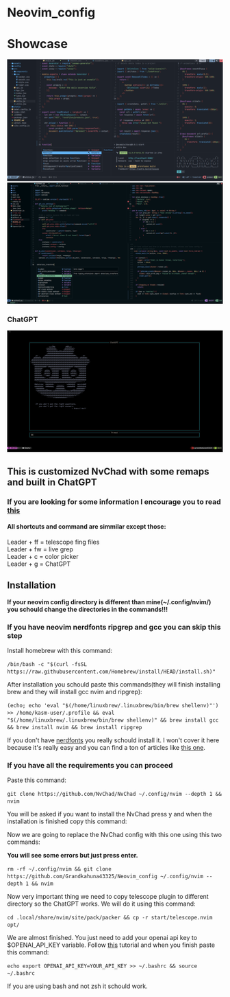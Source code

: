 # Neovim_config

# Showcase

![neovim image](img/nvim.webp) 
![neovim image1](img/nvim1.webp) 
### ChatGPT
![ChatGPT](img/GPT.png) 

## This is customized NvChad with some remaps and built in ChatGPT

### If you are looking for some information I encourage you to read [this](https://nvchad.com) 

#### All shortcuts and command are simmilar except those:

Leader + ff = telescope fing files <br>
Leader + fw = live grep <br>
Leader + c = color picker<br>
Leader + g = ChatGPT<br>


## Installation

**If your neovim config directory is different than mine(~/.config/nvim/) you schould change the directories in the commands!!!** 

### If you have neovim nerdfonts ripgrep and gcc you can skip this step

Install homebrew with this command:

`/bin/bash -c "$(curl -fsSL https://raw.githubusercontent.com/Homebrew/install/HEAD/install.sh)"`
 
 After installation you schould paste this commands(they will finish installing brew and they will install gcc nvim and ripgrep):

 `(echo; echo 'eval "$(/home/linuxbrew/.linuxbrew/bin/brew shellenv)"') >> /home/kasm-user/.profile && eval "$(/home/linuxbrew/.linuxbrew/bin/brew shellenv)" && brew install gcc && brew install nvim && brew install ripgrep`

 If you don't have [nerdfonts](https://www.nerdfonts.com/#home) you really schould install it. I won't cover it here because it's really easy and you can find a ton of articles like [this one](https://ostechnix.com/install-nerd-fonts-to-add-glyphs-in-your-code-on-linux/).


### If you have all the requirements you can proceed 

Paste this command:

`git clone https://github.com/NvChad/NvChad ~/.config/nvim --depth 1 && nvim` 

You will be asked if you want to install the NvChad press y and when the installation is finished copy this command:

Now we are going to replace the NvChad config with this one using this two commands:

**You will see some errors but just press enter.**

`rm -rf ~/.config/nvim && git clone https://github.com/Grandkahuna43325/Neovim_config ~/.config/nvim --depth 1 && nvim`

Now very important thing we need to copy telescope plugin to different directory so the ChatGPT works. We will do it using this command:

`cd .local/share/nvim/site/pack/packer && cp -r start/telescope.nvim opt/`

We are almost finished. You just need to add your openai api key to $OPENAI_API_KEY variable. Follow [this](https://elephas.app/blog/how-to-create-openai-api-keys-cl5c4f21d281431po7k8fgyol0) tutorial and when you finish paste this command:

`echo export OPENAI_API_KEY=YOUR_API_KEY >> ~/.bashrc && source ~/.bashrc`

If you are using bash and not zsh it schould work.

